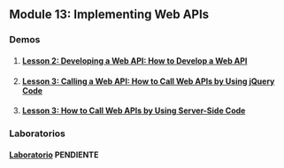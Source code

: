 ## Module 13: Implementing Web APIs

### Demos

1. #### [Lesson 2: Developing a Web API: How to Develop a Web API](Demos/01_WebApiExample_begin)

2. #### [Lesson 3: Calling a Web API: How to Call Web APIs by Using jQuery Code](Demos/02_JQueryExample_begin)

3. #### [Lesson 3: How to Call Web APIs by Using Server-Side Code](Demos/03_HttpClientExample_begin)

### Laboratorios

  #### [Laboratorio](Labfiles) PENDIENTE
  
  
  